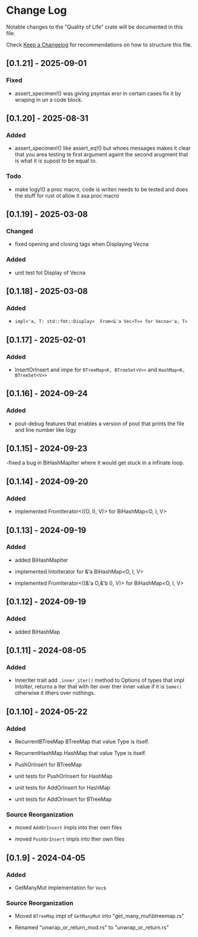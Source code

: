 # Change Log

Notable changes to the "Quality of Life" crate will be documented in this file.

Check [Keep a Changelog](http://keepachangelog.com/) for recommendations on how to structure this file.
## [0.1.21] - 2025-09-01

### Fixed

- assert_specimen!() was giving psyntax eror in certain cases fix it by wraping in un a code block.

## [0.1.20] - 2025-08-31

### Added

- assert_specimen!() like assert_eq!() but whoes messages makes it clear that you area testing te first argument againt the second arugment that is what it is supost to be equal to.

### Todo

- make logy!() a proc macro, code is writen needs to be tested and does the stuff for rust ot allow it asa proc macro

## [0.1.19] - 2025-03-08

### Changed

- fixed opening and closing tags when Displaying Vecna

### Added

- unit test fot Display of Vecna

## [0.1.18] - 2025-03-08

### Added

- `impl<'a, T: std::fmt::Display>  From<&'a Vec<T>> for Vecna<'a, T>`

## [0.1.17] - 2025-02-01

### Added

- InsertOrInsert and impe for `BTreeMap<K, BTreeSet<V>>` and `HashMap<K, BTreeSet<V>>`

## [0.1.16] - 2024-09-24

### Added

- pout-debug features that enables a version of pout that prints the file and line number like logy

## [0.1.15] - 2024-09-23

-fixed a bug in BiHashMapIter where it would get stuck in a infinate loop.

## [0.1.14] - 2024-09-20

### Added

- implemented FromIterator<((O, I), V)> for BiHashMap<O, I, V>

## [0.1.13] - 2024-09-19

### Added

- added BiHashMapIter

- implemented IntoIterator for &'a BiHashMap<O, I, V>

- implemented FromIterator<((&'a O,&'b I), V)> for BiHashMap<O, I, V>

## [0.1.12] - 2024-09-19

### Added

- added BiHashMap

## [0.1.11] - 2024-08-05

### Added

- InnerIter trait add `.inner_iter()` method to Options of types that impl IntoIter, returns a iter that with iter over ther inner value if it is `Some()` otherwise it ithers over nothings.

## [0.1.10] - 2024-05-22

### Added

- RecurrentBTreeMap<T> BTreeMap that value Type is itself.

- RecurrentHashMap<T> HashMap that value Type is itself.

- PushOrInsert for BTreeMap

- unit tests for PushOrInsert for HashMap

- unit tests for AddOrInsert for HashMap

- unit tests for AddOrInsert for BTreeMap

### Source Reorganization

- moved `AddOrInsert` impls into ther own files

- moved `PushOrInsert` impls into ther own files

## [0.1.9] - 2024-04-05

### Added

- GetManyMut implementation for `Vec`s

### Source Reorganization

- Moved `BTreeMap` impl of `GetManyMut` into "get_many_mut\btreemap.rs"

- Renamed "unwrap_or_return_mod.rs" to "unwrap_or_return.rs"
